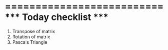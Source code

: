 
==========================
 *** Today checklist ***
==========================

1. Transpose of matrix
2. Rotation of matrix
3. Pascals Triangle

